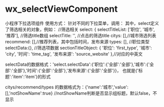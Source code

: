 # wx_selectViewComponent
小程序下拉选项组件
使用方式：
针对不同的下拉菜单，调用：
<selectViewComponent titles="{{select.types}}" selectData="{{select.selectData}}" bind:clickLabel='clickLabel' wx:if="{{select.selectTitle=='职位'}}"></selectViewComponent>
其中，select定义了筛选相关的对象，例如：
//筛选相关
    select: {
      selectTitleList: ['职位', '城市', '推荐'],  //筛选title数组
      selectTitle: '',  //点击的筛选title
      citys: [],//城市筛选列表
      recommend: [],//推荐列表，其中包括时间，发布来源
      types: [],  //职位类型
      selectData:{}, //筛选项数据
      sectionTitleObject: {
        '职位': 'first_type', '城市': 'city', '时间': 'time_tag', '发布来源': 'source_website'
      },//对应的中英文

selectData的数据格式：'select.selectData':{'职位':{'全部':'全部'},'城市':{'全部':'全部'},'时间':{'全部':'全部'},'发布来源':{'全部':'全部'}}，
也就是{'标题':'item':'item'}的形式

citys/recommend/types 的数据格式为：{'name':'城市','value':[],'notShowName':true}  //notShowName判断是否显示组标题，默认false，不显示
